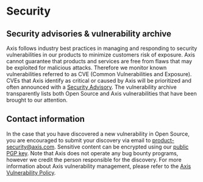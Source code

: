 # Security

## Security advisories & vulnerability archive

Axis follows industry best practices in managing and responding to security vulnerabilities in our products to minimize customers risk of exposure. Axis cannot guarantee that products and services are free from flaws that may be exploited for malicious attacks. Therefore we monitor known vulnerabilities referred to as CVE (Common Vulnerabilities and Exposure). CVEs that Axis identify as critical or caused by Axis will be prioritized and often announced with a [Security Advisory](https://www.axis.com/stay-secure). The vulnerability archive transparently lists both Open Source and Axis vulnerabilities that have been brought to our attention.

## Contact information

In the case that you have discovered a new vulnerability in Open Source, you are encouraged to submit your discovery via email to [product-security@axis.com](mailto:product-security@axis.com). Sensitive content can be encrypted using our [public PGP key](https://www.axis.com/files/faq/7C276176B2B55CFD6625689289C8EC9593D974BB.txt). Note that Axis does not operate any bug bounty programs, however we credit the person responsible for the discovery. For more information about Axis vulnerability management, please refer to the [Axis Vulnerability Policy](https://www.axis.com/files/manuals/gd_policy_axis_vulnerability_en_1704_lo.pdf).
